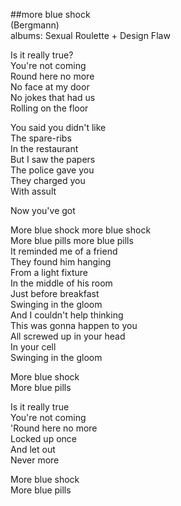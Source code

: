 ##more blue shock  
(Bergmann)  
albums: Sexual Roulette + Design Flaw  
  
Is it really true?  
You're not coming  
Round here no more  
No face at my door  
No jokes that had us  
Rolling on the floor  
  
You said you didn't like  
The spare-ribs  
In the restaurant  
But I saw the papers  
The police gave you  
They charged you  
With assult  
  
Now you've got  
  
More blue shock more blue shock  
More blue pills more blue pills  
It reminded me of a friend  
They found him hanging  
From a light fixture  
In the middle of his room  
Just before breakfast  
Swinging in the gloom  
And I couldn't help thinking  
This was gonna happen to you  
All screwed up in your head  
In your cell  
Swinging in the gloom  
  
More blue shock  
More blue pills  
  
Is it really true  
You're not coming  
'Round here no more  
Locked up once  
And let out  
Never more  
  
More blue shock  
More blue pills  
